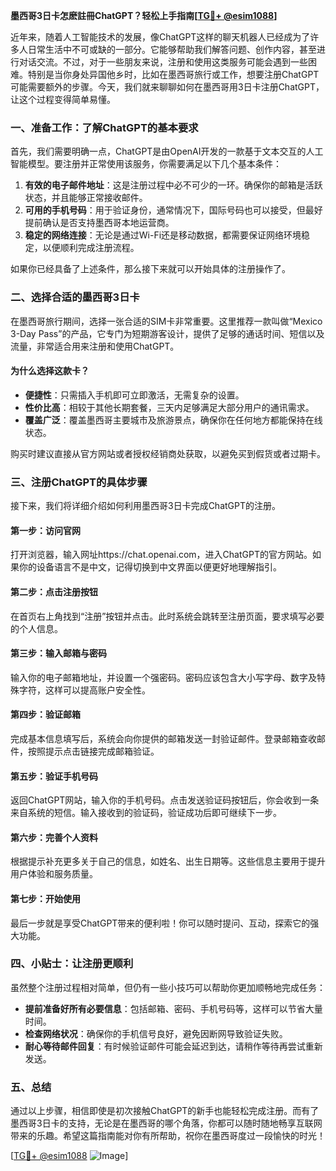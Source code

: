 **墨西哥3日卡怎麽註冊ChatGPT？轻松上手指南[[TG💪+ @esim1088](https://t.me/s/esim1088)]**

近年来，随着人工智能技术的发展，像ChatGPT这样的聊天机器人已经成为了许多人日常生活中不可或缺的一部分。它能够帮助我们解答问题、创作内容，甚至进行对话交流。不过，对于一些朋友来说，注册和使用这类服务可能会遇到一些困难。特别是当你身处异国他乡时，比如在墨西哥旅行或工作，想要注册ChatGPT可能需要额外的步骤。今天，我们就来聊聊如何在墨西哥用3日卡注册ChatGPT，让这个过程变得简单易懂。

### **一、准备工作：了解ChatGPT的基本要求**

首先，我们需要明确一点，ChatGPT是由OpenAI开发的一款基于文本交互的人工智能模型。要注册并正常使用该服务，你需要满足以下几个基本条件：

1. **有效的电子邮件地址**：这是注册过程中必不可少的一环。确保你的邮箱是活跃状态，并且能够正常接收邮件。
2. **可用的手机号码**：用于验证身份，通常情况下，国际号码也可以接受，但最好提前确认是否支持墨西哥本地运营商。
3. **稳定的网络连接**：无论是通过Wi-Fi还是移动数据，都需要保证网络环境稳定，以便顺利完成注册流程。

如果你已经具备了上述条件，那么接下来就可以开始具体的注册操作了。

### **二、选择合适的墨西哥3日卡**

在墨西哥旅行期间，选择一张合适的SIM卡非常重要。这里推荐一款叫做“Mexico 3-Day Pass”的产品，它专门为短期游客设计，提供了足够的通话时间、短信以及流量，非常适合用来注册和使用ChatGPT。

#### **为什么选择这款卡？**
- **便捷性**：只需插入手机即可立即激活，无需复杂的设置。
- **性价比高**：相较于其他长期套餐，三天内足够满足大部分用户的通讯需求。
- **覆盖广泛**：覆盖墨西哥主要城市及旅游景点，确保你在任何地方都能保持在线状态。

购买时建议直接从官方网站或者授权经销商处获取，以避免买到假货或者过期卡。

### **三、注册ChatGPT的具体步骤**

接下来，我们将详细介绍如何利用墨西哥3日卡完成ChatGPT的注册。

#### **第一步：访问官网**
打开浏览器，输入网址https://chat.openai.com，进入ChatGPT的官方网站。如果你的设备语言不是中文，记得切换到中文界面以便更好地理解指引。

#### **第二步：点击注册按钮**
在首页右上角找到“注册”按钮并点击。此时系统会跳转至注册页面，要求填写必要的个人信息。

#### **第三步：输入邮箱与密码**
输入你的电子邮箱地址，并设置一个强密码。密码应该包含大小写字母、数字及特殊字符，这样可以提高账户安全性。

#### **第四步：验证邮箱**
完成基本信息填写后，系统会向你提供的邮箱发送一封验证邮件。登录邮箱查收邮件，按照提示点击链接完成邮箱验证。

#### **第五步：验证手机号码**
返回ChatGPT网站，输入你的手机号码。点击发送验证码按钮后，你会收到一条来自系统的短信。输入接收到的验证码，验证成功后即可继续下一步。

#### **第六步：完善个人资料**
根据提示补充更多关于自己的信息，如姓名、出生日期等。这些信息主要用于提升用户体验和服务质量。

#### **第七步：开始使用**
最后一步就是享受ChatGPT带来的便利啦！你可以随时提问、互动，探索它的强大功能。

### **四、小贴士：让注册更顺利**

虽然整个注册过程相对简单，但仍有一些小技巧可以帮助你更加顺畅地完成任务：

- **提前准备好所有必要信息**：包括邮箱、密码、手机号码等，这样可以节省大量时间。
- **检查网络状况**：确保你的手机信号良好，避免因断网导致验证失败。
- **耐心等待邮件回复**：有时候验证邮件可能会延迟到达，请稍作等待再尝试重新发送。

### **五、总结**

通过以上步骤，相信即使是初次接触ChatGPT的新手也能轻松完成注册。而有了墨西哥3日卡的支持，无论是在墨西哥的哪个角落，你都可以随时随地畅享互联网带来的乐趣。希望这篇指南能对你有所帮助，祝你在墨西哥度过一段愉快的时光！

[[TG💪+ @esim1088](https://t.me/s/esim1088) ![Image](https://i.postimg.cc/4NQfJmqS/Snipaste-2025-05-13-00-14-12.png)]
